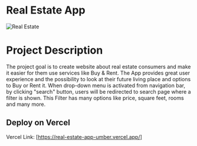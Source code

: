 # Real Estate App

![Real Estate](https://i.ibb.co/jTW4bFC/image.png)

# Project Description
The project goal is to create website about real estate consumers and make it easier for them use services like Buy & Rent. The App provides great user experience and the possibility to look at their future living place and options to Buy or Rent it. When drop-down menu is activated from navigation bar, by clicking "search" button, users will be redirected to search page where a filter is shown. This Filter has many options like price, square feet, rooms and many more.

## Deploy on Vercel
Vercel Link: [https://real-estate-app-umber.vercel.app/]
